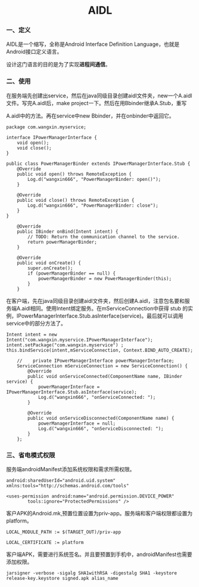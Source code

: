 <h1><center>AIDL</center></h1>

### 一、定义

AIDL是一个缩写，全称是Android Interface Definition Language，也就是Android接口定义语言。

设计这门语言的目的是为了实现**进程间通信**。

### 二、使用

在服务端先创建出service，然后在java同级目录创建aidl文件夹，new一个A.aidl文件。写完A.aidl后，make project一下。然后在用Bbinder继承A.Stub，重写

A.aidl中的方法。再在service中new Bbinder，并在onbinder中返回它。

```
package com.wangxin.myservice;

interface IPowerManagerInterface {
    void open();
    void close();
}
```

```
public class PowerManagerBinder extends IPowerManagerInterface.Stub {
    @Override
    public void open() throws RemoteException {
        Log.d("wangxin666", "PowerManagerBinder: open()");
    }

    @Override
    public void close() throws RemoteException {
        Log.d("wangxin666", "PowerManagerBinder: close");
    }
}
```

```
	@Override
    public IBinder onBind(Intent intent) {
        // TODO: Return the communication channel to the service.
        return powerManagerBinder;
    }

    @Override
    public void onCreate() {
        super.onCreate();
        if (powerManagerBinder == null) {
            powerManagerBinder = new PowerManagerBinder(this);
        }
    }
```



在客户端，先在java同级目录创建aidl文件夹，然后创建A.aidl，注意包名要和服务端A.aidl相同。使用Intent绑定服务。在mServiceConnection中获得 stub 的实例，IPowerManagerInterface.Stub.asInterface(service)。最后就可以调用service中的部分方法了。

```
Intent intent = new Intent("com.wangxin.myservice.IPowerManagerInterface");
intent.setPackage("com.wangxin.myservice") ;
this.bindService(intent,mServiceConnection, Context.BIND_AUTO_CREATE);
```

```
    //    private IPowerManagerInterface powerManagerInterface;
    ServiceConnection mServiceConnection = new ServiceConnection() {
        @Override
        public void onServiceConnected(ComponentName name, IBinder service) {
            powerManagerInterface = IPowerManagerInterface.Stub.asInterface(service);
            Log.d("wangxin666", "onServiceConnected: ");
        }

        @Override
        public void onServiceDisconnected(ComponentName name) {
            powerManagerInterface = null;
            Log.d("wangxin666", "onServiceDisconnected: ");
        }
    };
```

### 三、省电模式权限

服务端androidManifest添加系统权限和需求所需权限。

```
android:sharedUserId="android.uid.system"
xmlns:tools="http://schemas.android.com/tools"

<uses-permission android:name="android.permission.DEVICE_POWER"
        tools:ignore="ProtectedPermissions" />
```

客户APK的Android.mk,预置位置设置为priv-app。服务端和客户端权限都设置为platform。

```
LOCAL_MODULE_PATH := $(TARGET_OUT)/priv-app

LOCAL_CERTIFICATE := platform
```

客户端APK，需要进行系统签名。并且要预置到手机中，androidManifest也需要添加权限。

```
jarsigner -verbose -sigalg SHA1withRSA -digestalg SHA1 -keystore release-key.keystore signed.apk alias_name
```



